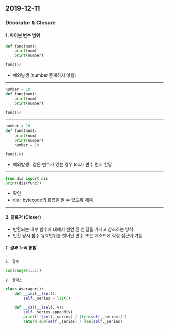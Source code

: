 ## 2019-12-11

### Decorator & Closure

#### 1. 파이썬 변수 범위

```python
def func(num):
    print(num)
    print(number)

func(5)
```

-   예외발생 (number 존재하지 않음)

---

```python
number = 10
def func(num):
    print(num)
    print(number)

func(5)
```

---

```python
number = 10
def func(num):
    print(num)
    print(number)
    number = 10

func(10)
```

-   예외발생 : 같은 변수가 있는 경우 local 변수 먼저 할당

---

```python
from dis import dis
print(dis(func))
```

-   확인
-   dis : bytecode의 흐름을 알 수 있도록 해줌

---

#### 2. 클로저 (Closer)

-   반환되는 내부 함수에 대해서 선언 된 연결을 가지고 참조하는 방식
-   반환 당시 함수 유효번위를 벗어난 변수 또는 메소드에 직접 접근이 가능

##### 1. 결과 누적 방법

`1. 함수`

```python
sum(range(1,51))
```

`2. 클래스`

```python
class Averager():
    def __init__(self):
        self._series = list()

    def __call__(self, v):
        self._series.append(v)
        print(f'{self._series} / {len(self._series)}')
        return sum(self._series) / len(self._series)

```
